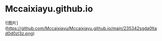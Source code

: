 # Mccaixiayu.github.io
![图片]
(https://github.com/Mccaixiayu/Mccaixiayu.github.io/main/235342sgda0ltad0d0zl3z.png)
